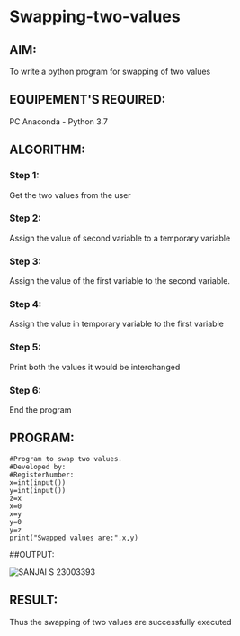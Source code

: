 # Swapping-two-values
## AIM:
To write a python program for swapping of two values
## EQUIPEMENT'S REQUIRED: 
PC
Anaconda - Python 3.7
## ALGORITHM: 
### Step 1:
Get the two values from the user
### Step 2: 
Assign the value of second variable to a temporary variable 
### Step 3: 
Assign the value of the first variable to the second variable.
### Step 4:  
Assign the value in temporary variable to the first variable
### Step 5: 
Print both the values it would be interchanged
### Step 6: 
End the program
## PROGRAM:
```
#Program to swap two values.
#Developed by: 
#RegisterNumber:
x=int(input())
y=int(input())
z=x
x=0
x=y
y=0
y=z
print("Swapped values are:",x,y)
```
##OUTPUT:

![SANJAI S 23003393](https://github.com/Sanjaikee/Swapping-two-values/assets/150231888/b0087114-2f03-447e-8a4e-b59f090da6cc)


## RESULT:
Thus the swapping of two values are successfully executed



